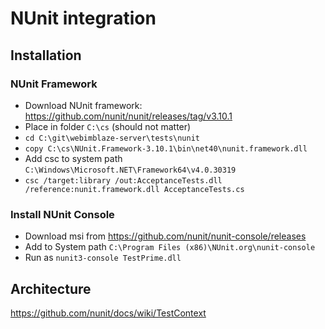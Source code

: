 # NUnit integration

## Installation

### NUnit Framework
- Download NUnit framework: https://github.com/nunit/nunit/releases/tag/v3.10.1
- Place in folder `C:\cs` (should not matter)
- `cd C:\git\webimblaze-server\tests\nunit`
- `copy C:\cs\NUnit.Framework-3.10.1\bin\net40\nunit.framework.dll`
- Add csc to system path `C:\Windows\Microsoft.NET\Framework64\v4.0.30319`
- `csc /target:library /out:AcceptanceTests.dll /reference:nunit.framework.dll AcceptanceTests.cs`

### Install NUnit Console
- Download msi from https://github.com/nunit/nunit-console/releases
- Add to System path `C:\Program Files (x86)\NUnit.org\nunit-console`
- Run as `nunit3-console TestPrime.dll`

## Architecture

https://github.com/nunit/docs/wiki/TestContext


